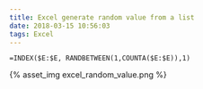 ```yaml
---
title: Excel generate random value from a list
date: 2018-03-15 10:56:03
tags: Excel
---
```


```=INDEX($E:$E, RANDBETWEEN(1,COUNTA($E:$E)),1)```

{% asset_img excel_random_value.png %}
